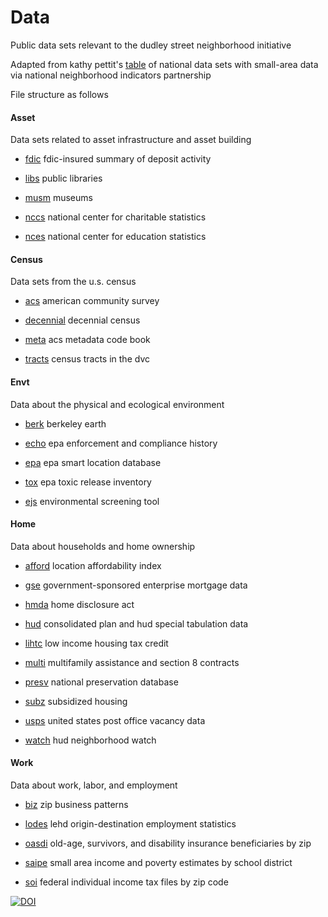 # Data
Public data sets relevant to the dudley street neighborhood initiative

Adapted from kathy pettit's [table](http://www.neighborhoodindicators.org/library/catalog/list-national-data-sets-small-area-data) of national data sets with small-area data via national neighborhood indicators partnership

File structure as follows

#### Asset

Data sets related to asset infrastructure and asset building

* [fdic](http://www2.fdic.gov/sod) fdic-insured summary of deposit activity

* [libs](http://www.imls.gov/research/public_libraries_in_the_united_states_survey.aspx) public libraries	

* [musm](http://www.imls.gov/research/museum_universe_data_file.aspx) museums

* [nccs](http://nccs.urban.org/database/overview.cfm) national center for charitable statistics

* [nces](http://nces.ed.gov/surveys/SurveyGroups.asp?Group=1) national center for education statistics


#### Census
	
Data sets from the u.s. census

* [acs](http://www.census.gov/acs/www) american community survey

* [decennial](http://factfinder2.census.gov/faces/nav/jsf/pages/wc_dec.xhtml) decennial census

* [meta](https://raw.githubusercontent.com/dsni/data/master/census/meta) acs metadata code book

* [tracts](https://raw.githubusercontent.com/dsni/data/master/census/tracts) census tracts in the dvc

#### Envt
	
Data about the physical and ecological environment

* [berk](http://berkeleyearth.org/data) berkeley earth	

* [echo](http://echo.epa.gov/) epa enforcement and compliance history

* [epa](http://epa.gov/smartgrowth/smartlocationdatabase.htm) epa smart location database

* [tox](http://www.epa.gov/tri/) epa toxic release inventory

* [ejs](http://www.epa.gov/air/caaac/pdfs/ejscreen_102914.pdf) environmental screening tool

#### Home 

Data about households and home ownership

* [afford](http://www.locationaffordability.info/) location affordability index

* [gse](http://www.huduser.org/datasets/gse.html) government-sponsored enterprise mortgage data

* [hmda](http://www.ffiec.gov/hmda) home disclosure act

* [hud](http://www.huduser.org/datasets/cp.html) consolidated plan and hud special tabulation data

* [lihtc](http://lihtc.huduser.org) low income housing tax credit

* [multi](http://www.hud.gov/offices/hsg/mfh/exp/mfhdiscl.cfm) multifamily assistance and section 8 contracts

* [presv](http://www.preservationdatabase.org) national preservation database

* [subz](http://www.huduser.org/portal/datasets/assthsg.html) subsidized housing

* [usps](http://www.huduser.org/portal/datasets/usps.html) united states post office vacancy data

* [watch](https://entp.hud.gov/sfnw/public) hud neighborhood watch

#### Work
	
Data about work, labor, and employment

* [biz](http://www.census.gov/epcd/www/zbp_base.html) zip business patterns

* [lodes](http://lehd.ces.census.gov/data/) lehd origin-destination employment statistics

* [oasdi](http://www.ssa.gov/policy/docs/statcomps/oasdi_zip/index.html) old-age, survivors, and disability insurance beneficiaries by zip 

* [saipe](http://www.census.gov/did/www/saipe/) small area income and poverty estimates by school district

* [soi](http://www.irs.gov/uac/SOI-Tax-Stats-Individual-Income-Tax-Statistics-ZIP-Code-Data-(SOI)) federal individual income tax files by zip code

[![DOI](https://zenodo.org/badge/doi/10.5281/zenodo.15724.svg)](http://dx.doi.org/10.5281/zenodo.15724)
